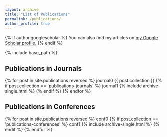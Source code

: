 ```yaml
---
layout: archive
title: "List of Publications"
permalink: /publications/
author_profile: true
---
```


{% if author.googlescholar %}
  You can also find my articles on <u><a href="{{author.googlescholar}}">my Google Scholar profile</a>.</u>
{% endif %}

{% include base_path %}

Publications in Journals
------

{% for post in site.publications reversed %}
  journal0
  {{ post.collection }}
  {% if post.collection == 'publications-journals' %}
    journal1
    {% include archive-single.html %}
  {% endif %}
{% endfor %}

Publications in Conferences
------

{% for post in site.publications reversed %}
  conf0
  {% if post.collection == 'publications-conferences' %}
    conf1
    {% include archive-single.html %}
  {% endif %}
{% endfor %}
